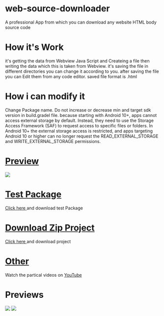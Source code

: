# web-source-downloader
A professional App from which you can download any website HTML body source code


<h1> How it's Work</h1>
 
<p>
it's getting the data from Webview Java Script and Createing a file then writing the data which this is taken from Webview.
it's saving the file in different directories you can change it according to you.
after saving the file you can Edit them from any code editor.
saved file format is .html
</p>

<h1>How i can modify it</h1>
<p> Change Package name. Do not increase or decrease min and target sdk version in build.gradel file.
because starting with Android 10+, apps cannot access external storage by default. Instead, they need to use the Storage Access Framework (SAF) to request access to specific files or folders.
 In Android 10+ the external storage access is restricted, and apps targeting Android 10 or higher can no longer request the READ_EXTERNAL_STORAGE and WRITE_EXTERNAL_STORAGE permissions.
</p>

<h1><a href="">Preview</a></h1>
<img src="http://github.com/kuttahaitu/web-source-downloader/raw/main/screenshots/Screenshot1.jpg"></img>


<h1><a href="https://github.com/kuttahaitu/web-source-downloader/raw/main/debug.apk">Test Package</a></h1>

<p><a href="https://github.com/kuttahaitu/web-source-downloader/raw/main/debug.apk">Click here </a>and download test Package</p>

<h1><a href="https://github.com/kuttahaitu/web-source-downloader/archive/refs/heads/main.zip">Download Zip Project</a></h1>

<p><a href="https://github.com/kuttahaitu/web-source-downloader/archive/refs/heads/main.zip">Click here </a>and download project</p>

<h1><a href="https://youtube.com/playlist?list=PLY3adatDrF4kl5mRsj6K2C1vmub9p3vmc">Other </a></h1>
<p>Watch the partical videos on <a href="https://youtube.com/playlist?list=PLY3adatDrF4kl5mRsj6K2C1vmub9p3vmc">YouTube</a></h1>

<h1>Previews</h1>
<img src="https://github.com/kuttahaitu/web-source-downloader/blob/main/screenshots/Screenshot1.jpg"></img>
<img src="https://github.com/kuttahaitu/web-source-downloader/blob/main/screenshots/Screenshot_2.jpg"></img>
